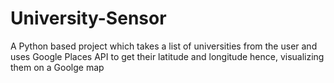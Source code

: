 # University-Sensor
A Python based project which takes a list of universities from the user and uses Google Places API to get their latitude and longitude  hence, visualizing them on a Goolge map
